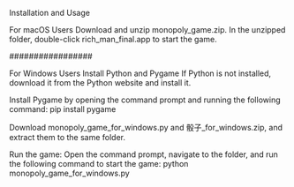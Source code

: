 Installation and Usage

For macOS Users
Download and unzip monopoly_game.zip.
In the unzipped folder, double-click rich_man_final.app to start the game.

#################

For Windows Users
Install Python and Pygame
If Python is not installed, download it from the Python website and install it.

Install Pygame by opening the command prompt and running the following command:
pip install pygame

Download monopoly_game_for_windows.py and 骰子_for_windows.zip, and extract them to the same folder.

Run the game:
Open the command prompt, navigate to the folder, and run the following command to start the game:
python monopoly_game_for_windows.py
